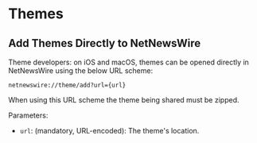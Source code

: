 # Themes

## Add Themes Directly to NetNewsWire
Theme developers: on iOS and macOS, themes can be opened directly in NetNewsWire using the below URL scheme:

`netnewswire://theme/add?url={url}`

When using this URL scheme the theme being shared must be zipped.

Parameters:
- `url`: (mandatory, URL-encoded): The theme's location.
